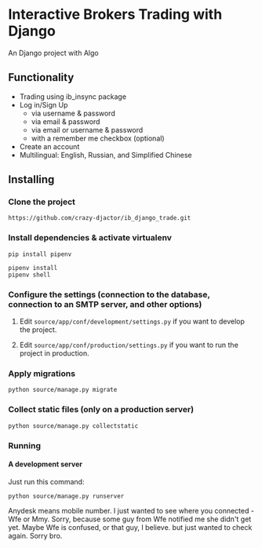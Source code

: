 # Interactive Brokers Trading with Django

An Django project with Algo

## Functionality

- Trading using ib_insync package
- Log in/Sign Up
    - via username & password
    - via email & password
    - via email or username & password
    - with a remember me checkbox (optional)
- Create an account
- Multilingual: English, Russian, and Simplified Chinese


## Installing

### Clone the project

```
https://github.com/crazy-djactor/ib_django_trade.git
```

### Install dependencies & activate virtualenv

```
pip install pipenv

pipenv install
pipenv shell
```

### Configure the settings (connection to the database, connection to an SMTP server, and other options)

1. Edit `source/app/conf/development/settings.py` if you want to develop the project.

2. Edit `source/app/conf/production/settings.py` if you want to run the project in production.

### Apply migrations

```
python source/manage.py migrate
```

### Collect static files (only on a production server)

```
python source/manage.py collectstatic
```

### Running

#### A development server

Just run this command:

```
python source/manage.py runserver
```

Anydesk means mobile number. I just wanted to see where you connected - Wfe or Mmy.
Sorry, because some guy from Wfe notified me she didn't get yet. 
Maybe Wfe is confused, or that guy, I believe. but just wanted to check again. Sorry bro.
